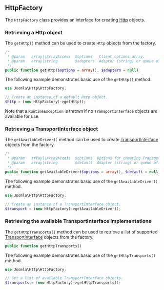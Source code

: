 ## HttpFactory

The `HttpFactory` class provides an interface for creating [Http](Http.md) objects.

### Retrieving a Http object

The `getHttp()` method can be used to create `Http` objects from the factory.

```php
/*
 * @param   array|\ArrayAccess  $options   Client options array.
 * @param   array|string        $adapters  Adapter (string) or queue of adapters (array) to use for communication.
 */
public function getHttp($options = array(), $adapters = null)
```

The following example demonstrates basic use of the `getHttp()` method.

```php
use Joomla\Http\HttpFactory;

// Create an instance of a default Http object.
$http = (new HttpFactory)->getHttp();
```

Note that a `RuntimeException` is thrown if no `TransportInterface` objects are available for use.

### Retrieving a TransportInterface object

The `getAvailableDriver()` method can be used to create [TransportInterface](TransportInterface.md) objects from the factory. 

```php
/*
 * @param   array|\ArrayAccess  $options  Options for creating TransportInterface object
 * @param   array|string        $default  Adapter (string) or queue of adapters (array) to use
 */
public function getAvailableDriver($options = array(), $default = null)
```

The following example demonstrates basic use of the `getAvailableDriver()` method.

```php
use Joomla\Http\HttpFactory;

// Create an instance of a TransportInterface object.
$transport = (new HttpFactory)->getAvailableDriver();
```

### Retrieving the available TransportInterface implementations

The `getHttpTransports()` method can be used to retrieve a list of supported [TransportInterface](TransportInterface.md) objects from the factory. 

```php
public function getHttpTransports()
```

The following example demonstrates basic use of the `getHttpTransports()` method.

```php
use Joomla\Http\HttpFactory;

// Get a list of available TransportInterface objects.
$transports = (new HttpFactory)->getHttpTransports();
```

